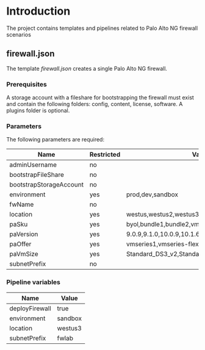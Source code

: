 # Introduction

The project contains templates and pipelines related to Palo Alto NG firewall scenarios

## firewall.json

The template *firewall.json* creates a single Palo Alto NG firewall.

### Prerequisites

A storage account with a fileshare for bootstrapping the firewall must exist and contain the following folders: config, content, license, software.  A plugins folder is optional.

### Parameters

The following parameters are required:

|Name|Restricted|Value(s)|Default Value
|---------|---------|---------|---------|
|adminUsername|no||sfcadmin|
|bootstrapFileShare|no|||
|bootstrapStorageAccount|no|||
|environment|yes|prod,dev,sandbox|dev |
|fwName|no||null|
|location|yes|westus,westus2,westus3|westus3|
|paSku|yes|byol,bundle1,bundle2,vmseries-flex|byol|
|paVersion|yes|9.0.9,9.1.0,10.0.9,10.1.6,latest| |
|paOffer|yes|vmseries1,vmseries-flex|vmseries1|
|paVmSize|yes|Standard_DS3_v2,Standard_DS4_v2,Standard_DS5_v2|Standard_DS3_v2|
|subnetPrefix|no||null|

### Pipeline variables

|Name|Value
|---------|---------|
|deployFirewall|true|
|environment|sandbox|
|location|westus3|
|subnetPrefix|fwlab|
